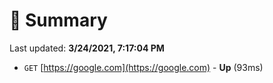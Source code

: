 # 📖 Summary
Last updated: **3/24/2021, 7:17:04 PM**

- `GET` [https://google.com](https://google.com) - **Up** (93ms)

